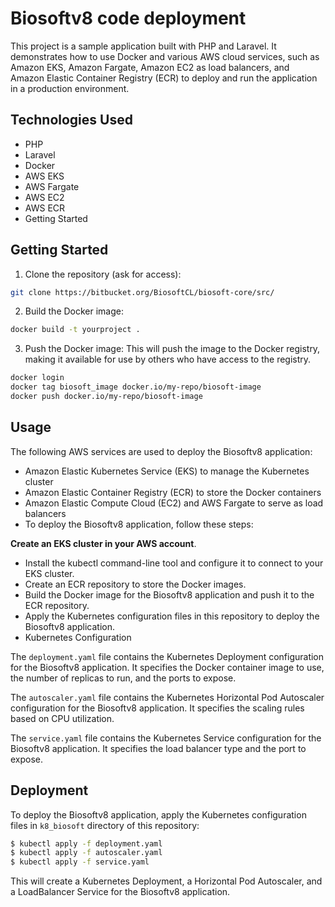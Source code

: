 # Biosoftv8 code deployment
This project is a sample application built with PHP and Laravel. It demonstrates how to use Docker and various AWS cloud services, such as Amazon EKS, Amazon Fargate, Amazon EC2 as load balancers, and Amazon Elastic Container Registry (ECR) to deploy and run the application in a production environment.


## Technologies Used
- PHP
- Laravel
- Docker
- AWS EKS
- AWS Fargate
- AWS EC2
- AWS ECR
- Getting Started

## Getting Started
1. Clone the repository (ask for access):
```bash 
git clone https://bitbucket.org/BiosoftCL/biosoft-core/src/
```
2. Build the Docker image:

```bash
docker build -t yourproject .
```

3. Push the Docker image:
This will push the image to the Docker registry, making it available for use by others who have access to the registry.
```bash
docker login
docker tag biosoft_image docker.io/my-repo/biosoft-image
docker push docker.io/my-repo/biosoft-image
```
## Usage
The following AWS services are used to deploy the Biosoftv8 application:

- Amazon Elastic Kubernetes Service (EKS) to manage the Kubernetes cluster
- Amazon Elastic Container Registry (ECR) to store the Docker containers
- Amazon Elastic Compute Cloud (EC2) and AWS Fargate to serve as load balancers
- To deploy the Biosoftv8 application, follow these steps:

**Create an EKS cluster in your AWS account**.
- Install the kubectl command-line tool and configure it to connect to your EKS cluster.
- Create an ECR repository to store the Docker images.
- Build the Docker image for the Biosoftv8 application and push it to the ECR repository.
- Apply the Kubernetes configuration files in this repository to deploy the Biosoftv8 application.
- Kubernetes Configuration

The `deployment.yaml` file contains the Kubernetes Deployment configuration for the Biosoftv8 application. It specifies the Docker container image to use, the number of replicas to run, and the ports to expose.

The `autoscaler.yaml` file contains the Kubernetes Horizontal Pod Autoscaler configuration for the Biosoftv8 application. It specifies the scaling rules based on CPU utilization.

The `service.yaml` file contains the Kubernetes Service configuration for the Biosoftv8 application. It specifies the load balancer type and the port to expose.

## Deployment

To deploy the Biosoftv8 application, apply the Kubernetes configuration files in `k8_biosoft` directory of this repository:
```bash
$ kubectl apply -f deployment.yaml
$ kubectl apply -f autoscaler.yaml
$ kubectl apply -f service.yaml
```
This will create a Kubernetes Deployment, a Horizontal Pod Autoscaler, and a LoadBalancer Service for the Biosoftv8 application.
